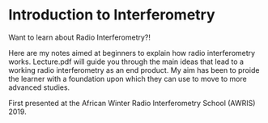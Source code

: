 # Introduction to Interferometry

Want to learn about Radio Interferometry?!

Here are my notes aimed at beginners to explain how radio interferometry works. Lecture.pdf will guide you through the main ideas that lead to a working radio interferometry as an end product. My aim has been to proide the learner with a foundation upon which they can use to move to more advanced studies.

First presented at the African Winter Radio Interferometry School (AWRIS) 2019.

